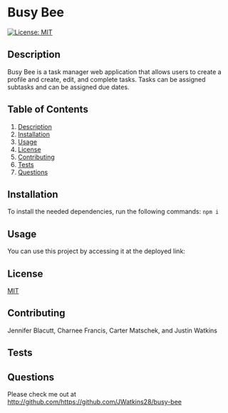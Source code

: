 # Busy Bee
  [![License: MIT](https://img.shields.io/badge/License-MIT-yellow.svg)](https://opensource.org/licenses/MIT)
  ## Description
  Busy Bee is a task manager web application that allows users to create a profile and create, edit, and complete tasks. Tasks can be assigned subtasks and can be assigned due dates.
  ## Table of Contents
  1. [Description](#description)
  2. [Installation](#installation)
  3. [Usage](#usage)
  4. [License](#license)
  5. [Contributing](#contributing)
  6. [Tests](#tests)
  7. [Questions](#email)
  ## Installation
  To install the needed dependencies, run the following commands: ```npm i```
  ## Usage
  You can use this project by accessing it at the deployed link:
  ## License
  [MIT](https://choosealicense.com/licenses/mit/)
  ## Contributing
  Jennifer Blacutt, Charnee Francis, Carter Matschek, and  Justin Watkins
  ## Tests
  
  ## Questions
  Please check me out at http://github.com/https://github.com/JWatkins28/busy-bee
  <br/>
  
